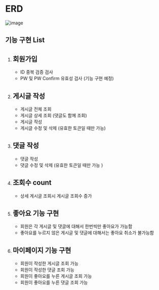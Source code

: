 # ERD
![image](https://user-images.githubusercontent.com/110332047/188419758-81684510-152b-46e6-8c11-16531a50bb57.png)

## 기능 구현 List
1. 회원가입
    -
    - ID 중복 검증 검사
    - PW 및 PW Confirm 유효성 검사 (기능 구현 예정) 
2. 게시글 작성
    -
    - 게시글 전체 조회 
    - 게시글 상세 조회 (댓글도 함께 조회)
    - 게시글 작성
    - 게시글 수정 및 삭제 (유효한 토큰일 때만 가능)
3. 댓글 작성
    - 
    - 댓글 작성
    - 댓글 수정 및 삭제 (유효한 토큰일 때만 가능 )
4. 조회수 count
    -
    - 상세 게시글 조회시 게시글 조회수 증가
5. 좋아요 기능 구현
    - 
    - 회원은 각 게시글 및 댓글에 대해서 한번씩만 좋아요가 가능함
    - 좋아요를 누르지 않은 게시글 및 댓글에 대해서는 좋아요 취소가 불가능함
6. 마이페이지 기능 구현
    -
    - 회원이 작성한 게시글 조회 가능
    - 회원이 작성한 댓글 조회 가능
    - 회원이 좋아요를 누른 게시글 조회 가능
    - 회원이 좋아요를 누른 댓글 조회 가능